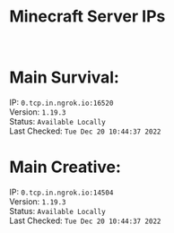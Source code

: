 
# Minecraft Server IPs

</br><h1>Main Survival:</h1>IP: `0.tcp.in.ngrok.io:16520` </br> Version: `1.19.3` </br> Status: `Available Locally` </br> Last Checked: `Tue Dec 20 10:44:37 2022`
</br><h1>Main Creative:</h1>IP: `0.tcp.in.ngrok.io:14504` </br> Version: `1.19.3` </br> Status: `Available Locally` </br> Last Checked: `Tue Dec 20 10:44:37 2022`
